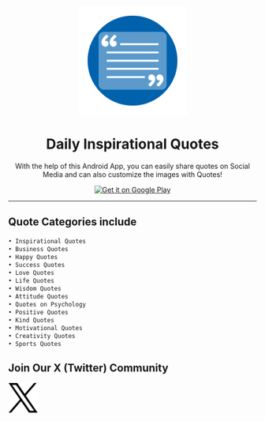<p align="center"><img src="https://github.com/Careerdost/DailyInspirationalQuotes/blob/main/android/images/icon.png" width="220px" height="220px"></p>

<h1 align="center">Daily Inspirational Quotes</h1>

<p align="center">With the help of this Android App, you can easily share quotes on Social Media and can also customize the images with Quotes!</p>

<p align="center">
	<a href='https://play.google.com/store/apps/details?id=careerdost.inspirational.quotes'>
		<img src="https://play.google.com/intl/en_us/badges/static/images/badges/en_badge_web_generic.png" height="100px" alt="Get it on Google Play" />
	</a>
</p>

<hr>

## Quote Categories include

	• Inspirational Quotes
	• Business Quotes
	• Happy Quotes
	• Success Quotes
	• Love Quotes
	• Life Quotes
	• Wisdom Quotes
	• Attitude Quotes
	• Quotes on Psychology
	• Positive Quotes
	• Kind Quotes
	• Motivational Quotes
	• Creativity Quotes
	• Sports Quotes

## Join Our X (Twitter) Community

<p align="left">
	<a href="https://x.com/careerdost">
		<img src="https://github.com/Careerdost/DailyInspirationalQuotes/blob/main/android/images/twitter.png" width="60px" height="60px" alt="Join us on X" />
	</a>
</p>
